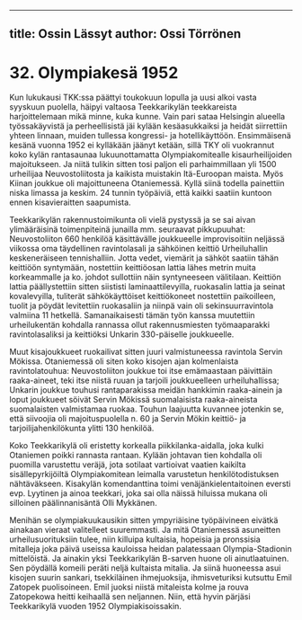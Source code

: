 
---
title: Ossin Lässyt
author: Ossi Törrönen
---

    
# 32. Olympiakesä 1952

Kun lukukausi TKK:ssa päättyi toukokuun lopulla ja uusi alkoi vasta syyskuun puolella, häipyi 
valtaosa Teekkarikylän teekkareista harjoittelemaan mikä minne, kuka kunne. Vain pari sataa 
Helsingin alueella työssakäyvistä ja perheellisistä jäi kylään kesäasukkaiksi ja heidät siirrettiin yhteen 
linnaan, muiden tullessa kongressi- ja hotellikäyttöön. Ensimmäisenä kesänä vuonna 1952 ei kylläkään 
jäänyt ketään, sillä TKY oli vuokrannut koko kylän rantasaunaa lukuunottamatta Olympiakomitealle 
kisaurheilijoiden majoitukseen. Ja niitä tulikin sitten tosi paljon eli parhaimmillaan yli 1500 urheilijaa 
Neuvostoliitosta ja kaikista muistakin Itä-Euroopan maista. Myös Kiinan joukkue oli majoittuneena 
Otaniemessä. Kyllä siinä todella painettiin niska limassa ja keskim. 24 tunnin työpäiviä, että kaikki 
saatiin kuntoon ennen kisavieraitten saapumista.

Teekkarikylän rakennustoimikunta oli vielä pystyssä ja se sai aivan ylimääräisinä toimenpiteinä 
junailla mm. seuraavat pikkupuuhat: Neuvostoliiton 660 henkilöä käsittävälle joukkueelle 
improvisoitiin neljässä viikossa oma täydellinen ravintolasali ja sähköinen keittiö Urheiluhallin 
keskeneräiseen tennishalliin. Jotta vedet, viemärit ja sähköt saatiin tähän keittiöön syntymään, 
nostettiin keittiöosan lattia lähes metrin muita korkeammalle ja ko. johdot sullottiin näin syntyneeseen 
välitilaan. Keittiön lattia päällystettiin sitten siististi laminaattilevyilla, ruokasalin lattia ja seinat 
kovalevyilla, tuliterät sähkökäyttöiset keittiökoneet nostettiin paikoilleen, tuolit ja pöydät levitettiin 
ruokasaliin ja niinpä vain oli sekinsuurravintola valmiina 11 hetkellä. Samanaikaisesti tämän työn 
kanssa muutettiin urheilukentän kohdalla rannassa ollut rakennusmiesten työmaaparakki 
ravintolasaliksi ja keittiöksi Unkarin 330-päiselle joukkueelle.

Muut kisajoukkueet ruokailivat sitten juuri valmistuneessa ravintola Servin Mökissa. Otaniemessä oli 
siten koko kisojen ajan kolmenlaista ravintolatouhua: Neuvostoliiton joukkue toi itse emämaastaan 
päivittäin raaka-aineet, teki itse niistä ruuan ja tarjoili joukkueelleen urheiluhallissa; Unkarin joukkue 
touhusi rantaparakissa meidän hankkimin raaka-ainein ja loput joukkueet söivät Servin Mökissä 
suomalaisista raaka-aineista suomalaisten valmistamaa ruokaa. Touhun laajuutta kuvannee jotenkin se, 
että siivoojia oli majoituspuolella n. 60 ja Servin Mökin keittiö- ja tarjoilijahenkilökunta ylitti 130 
henkilöä.

Koko Teekkarikylä oli eristetty korkealla piikkilanka-aidalla, joka kulki Otaniemen poikki rannasta 
rantaan. Kylään johtavan tien kohdalla oli puomilla varustettu veräjä, jota sotilaat vartioivat vaatien 
kaikilta sisällepyrkijöiltä Olympiakomitean leimalla varustetun henkilötodistuksen nähtäväkseen. 
Kisakylän komendanttina toimi venäjänkielentaitoinen eversti evp. Lyytinen ja ainoa teekkari, joka sai 
olla näissä hiluissa mukana oli silloinen päälinnanisäntä Olli Mykkänen.

Menihän se olympiakuukausikin sitten ympyriäisine työpäivineen eivätkä ainakaan vieraat valitelleet 
suuremmasti. Ja mitä Otaniemessä asuneitten urheilusuorituksiin tulee, niin killuipa kultaisia, hopeisia 
ja pronssisia mitalleja joka päivä useissa kauloissa heidan palatessaan Olympia-Stadionin mittelöistä. 
Ja ainakin yksi Teekkarikylän B-sarven huone oli ainutlaatuinen. Sen pöydällä komeili peräti neljä 
kultaista mitalia. Ja siinä huoneessa asui kisojen suurin sankari, tsekkiläinen ihmejuoksija, 
ihmisveturiksi kutsuttu Emil Zatopek puolisoineen. Emil juoksi niistä mitaleista kolme ja rouva 
Zatopekowa heitti keihaallä sen neljannen. Niin, että hyvin pärjäsi Teekkarikylä vuoden 1952 
Olympiakisoissakin.
